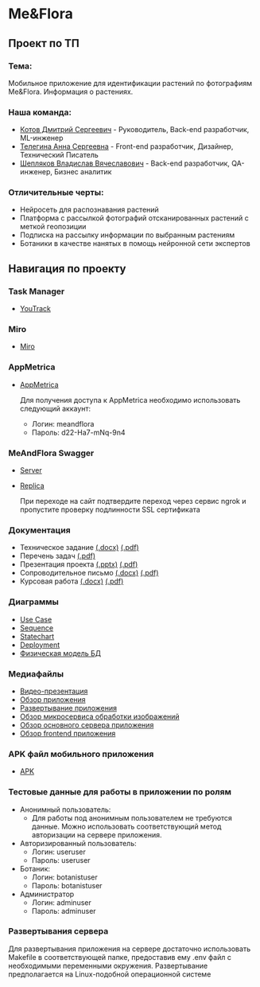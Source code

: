 # Me&Flora

## Проект по ТП

### Тема:

Мобильное приложение для идентификации растений по фотографиям Me&Flora. Информация о растениях.

### Наша команда:

- [Котов Дмитрий Сергеевич](https://github.com/DmitryKotx) - Руководитель, Back-end разработчик, ML-инженер
- [Телегина Анна Сергеевна](https://github.com/annusshka) - Front-end разработчик, Дизайнер, Технический Писатель
- [Шепляков Владислав Вячеславович](https://github.com/bladway) - Back-end разработчик, QA-инженер, Бизнес аналитик

### Отличительные черты:

- Нейросеть для распознавания растений
- Платформа с рассылкой фотографий отсканированных растений с меткой геопозиции
- Подписка на рассылку информации по выбранным растениям
- Ботаники в качестве нанятых в помощь нейронной сети экспертов

## Навигация по проекту

### Task Manager

- [YouTrack](https://annushka.youtrack.cloud/projects/fa558d91-49ca-4ec1-bd8f-d99f76482b63)

### Miro

- [Miro](https://miro.com/app/board/uXjVNlotI-0=/?share_link_id=423741448147)

### AppMetrica

- [AppMetrica](https://appmetrica.yandex.ru/overview?appId=4568380&period=week&group=day&currency=rub&accuracy=medium&sampling=1)

  Для получения доступа к AppMetrica необходимо использовать следующий аккаунт:
  - Логин: meandflora
  - Пароль: d22-Ha7-mNq-9n4

### MeAndFlora Swagger

- [Server](https://rare-national-snapper.ngrok-free.app/swagger-ui/index.html)
- [Replica](https://mint-classic-dog.ngrok-free.app/swagger-ui/index.html)

  При переходе на сайт подтвердите переход через сервис ngrok и пропустите проверку подлинности SSL сертификата

### Документация

- Техническое задание [(.docx)](Documentation/Техническое_задание.docx) [(.pdf)](Documentation/Техническое_задание.pdf)
- Перечень задач [(.pdf)](Documentation/перечень_задач.pdf)
- Презентация проекта [(.pptx)](Documentation/Green-Modern-Nature-Presentation.pptx) [(.pdf)](Documentation/Green-Modern-Nature-Presentation.pdf)
- Сопроводительное письмо [(.docx)](Documentation/Сопроводительное-письмо.docx) [(.pdf)](Documentation/Сопроводительное-письмо.pdf)
- Курсовая работа [(.docx)](Documentation/Курсовая.docx) [(.pdf)](Documentation/Курсовая.pdf)

### Диаграммы

- [Use Case](Diagrams/Диаграммы-прецедентов)  
- [Sequence](Diagrams/Диаграммы-последовательностей)  
- [Statechart](Diagrams/Диаграммы-состояний)
- [Deployment](Diagrams/Диаграммы-развертывания)
- [Физическая модель БД](Diagrams/Физическая-модель)

### Медиафайлы

- [Видео-презентация](https://www.youtube.com/watch?v=8FzUBrN-DMc)
- [Обзор приложения](https://www.youtube.com/watch?v=WkVfqxSYBmg)
- [Развертывание приложения](https://youtu.be/7fZBU0EG98U)
- [Обзор микросервиса обработки изображений](https://www.youtube.com/watch?v=0YQlkOPAnRs)
- [Обзор основного сервера приложения](https://youtu.be/04m3G0NgrO0)
- [Обзор frontend приложения](https://www.youtube.com/watch?v=TVzHa_HHfDA)

### APK файл мобильного приложения

- [APK](https://drive.google.com/file/d/1ZElXIO6VemzyS2pOfyO6y3pvgBgZI384/view?usp=drive_link)

### Тестовые данные для работы в приложении по ролям

- Анонимный пользователь:
  - Для работы под анонимным пользователем не требуются данные. Можно использовать соответствующий метод авторизации на сервере приложения.
- Авторизированный пользователь:
  - Логин: useruser
  - Пароль: useruser
- Ботаник:
  - Логин: botanistuser
  - Пароль: botanistuser
- Администратор
  - Логин: adminuser
  - Пароль: adminuser

### Развертывания сервера

Для развертывания приложения на сервере достаточно использовать Makefile в соответствующей папке, предоставив ему
.env файл с необходимыми переменными окружения. Развертывание предполагается на Linux-подобной операционной системе

